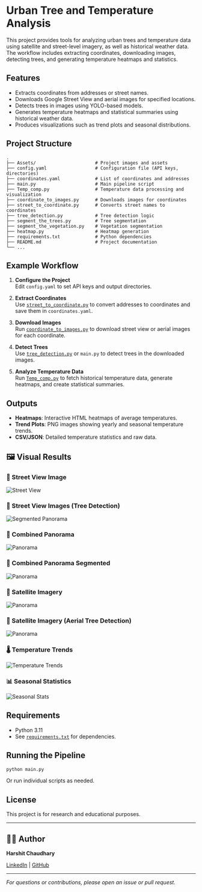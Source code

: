 # Urban Tree and Temperature Analysis

This project provides tools for analyzing urban trees and temperature data using satellite and street-level imagery, as well as historical weather data. The workflow includes extracting coordinates, downloading images, detecting trees, and generating temperature heatmaps and statistics.

## Features

- Extracts coordinates from addresses or street names.
- Downloads Google Street View and aerial images for specified locations.
- Detects trees in images using YOLO-based models.
- Generates temperature heatmaps and statistical summaries using historical weather data.
- Produces visualizations such as trend plots and seasonal distributions.

## Project Structure

```
.
├── Assets/                      # Project images and assets
├── config.yaml                  # Configuration file (API keys, directories)
├── coordinates.yaml             # List of coordinates and addresses
├── main.py                      # Main pipeline script
├── Temp_comp.py                 # Temperature data processing and visualization
├── coordinate_to_images.py      # Downloads images for coordinates
├── street_to_coordinate.py      # Converts street names to coordinates
├── tree_detection.py            # Tree detection logic
├── segment_the_trees.py         # Tree segmentation
├── segment_the_vegetation.py    # Vegetation segmentation
├── heatmap.py                   # Heatmap generation
├── requirements.txt             # Python dependencies
├── README.md                    # Project documentation
└── ...
```

## Example Workflow

1. **Configure the Project**  
   Edit `config.yaml` to set API keys and output directories.

2. **Extract Coordinates**  
   Use [`street_to_coordinate.py`](street_to_coordinate.py) to convert addresses to coordinates and save them in `coordinates.yaml`.

3. **Download Images**  
   Run [`coordinate_to_images.py`](coordinate_to_images.py) to download street view or aerial images for each coordinate.

4. **Detect Trees**  
   Use [`tree_detection.py`](tree_detection.py) or `main.py` to detect trees in the downloaded images.

5. **Analyze Temperature Data**  
   Run [`Temp_comp.py`](Temp_comp.py) to fetch historical temperature data, generate heatmaps, and create statistical summaries.

## Outputs

- **Heatmaps**: Interactive HTML heatmaps of average temperatures.
- **Trend Plots**: PNG images showing yearly and seasonal temperature trends.
- **CSV/JSON**: Detailed temperature statistics and raw data.

## 🖼️ Visual Results

### 🌳 Street View Image
![Street View](Assets/coordinate_54.975056,-1.591944_images/street_view_0.jpg)

### 🌳 Street View Images (Tree Detection)
![Segmented Panorama](Assets/street_view_0.jpg)

### 🌇 Combined Panorama
![Panorama](Assets/panorama.jpg)

### 🌇 Combined Panorama Segmented
![Panorama](Assets/panorama_copy.jpg)

### 🌇 Satellite Imagery
![Panorama](Assets/Aim_1_Ouseburn_Sate.jpg)

### 🌇 Satellite Imagery (Aerial Tree Detection)
![Panorama](Assets/satellite_start.jpg)

### 🌡️ Temperature Trends
![Temperature Trends](Assets/temperature_trends_Aim_1_20250405_202947.png)

### 📊 Seasonal Statistics
![Seasonal Stats](Assets/seasonal_stats_Aim_1_Ouseburn_20250515_193951.png)


## Requirements

- Python 3.11
- See [`requirements.txt`](requirements.txt) for dependencies.

## Running the Pipeline

```sh
python main.py
```

Or run individual scripts as needed.

## License

This project is for research and educational purposes.

---
## 👨‍💻 Author

**Harshit Chaudhary**

[LinkedIn](https://www.linkedin.com/in/harshit-chaudhary-ai-quant/) | [GitHub](https://github.com/Harshit-Chaudhry)

---

*For questions or contributions, please open an issue or pull request.*
